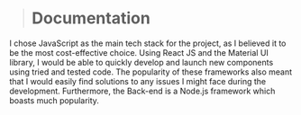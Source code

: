 > # Documentation

I chose JavaScript as the main tech stack for the project, as I believed it to be the most cost-effective choice.
Using React JS and the Material UI library, I would be able to quickly develop and launch new components using
tried and tested code. The popularity of these frameworks also meant that I would easily find solutions to any
issues I might face during the development. Furthermore, the Back-end is a Node.js framework which boasts
much popularity.
